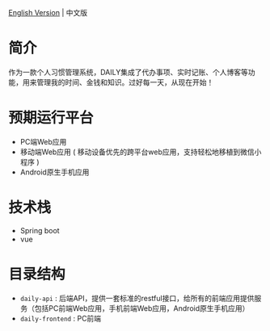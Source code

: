 [English Version](./README.md) | 中文版 

# 简介 
作为一款个人习惯管理系统，DAILY集成了代办事项、实时记账、个人博客等功能，用来管理我的时间、金钱和知识。过好每一天，从现在开始！

# 预期运行平台
- PC端Web应用
- 移动端Web应用 ( 移动设备优先的跨平台web应用，支持轻松地移植到微信小程序 )
- Android原生手机应用 

# 技术栈
- Spring boot
- vue

# 目录结构
- `daily-api` : 后端API，提供一套标准的restful接口，给所有的前端应用提供服务（包括PC前端Web应用，手机前端Web应用，Android原生手机应用）
- `daily-frontend` : PC前端